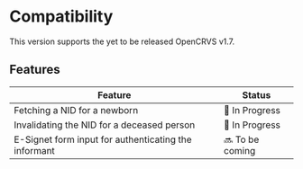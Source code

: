 # Compatibility

This version supports the yet to be released OpenCRVS v1.7.

## Features

| Feature                                              | Status          |
| ---------------------------------------------------- | --------------- |
| Fetching a NID for a newborn                         | 🚧 In Progress  |
| Invalidating the NID for a deceased person           | 🚧 In Progress  |
| E-Signet form input for authenticating the informant | 🔜 To be coming |
